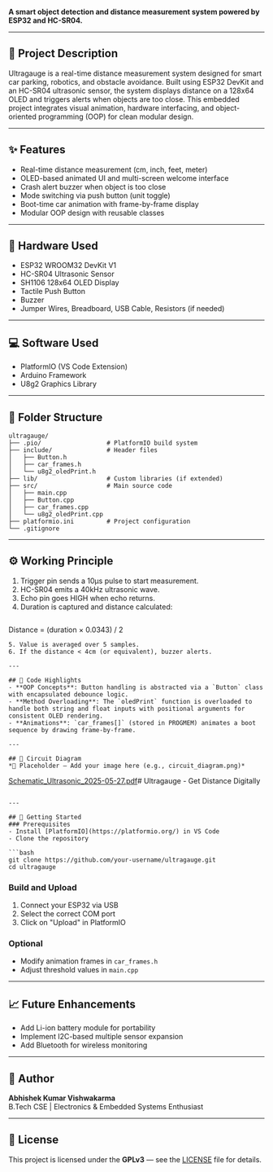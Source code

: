 

**A smart object detection and distance measurement system powered by ESP32 and HC-SR04.**

---

## 🚗 Project Description
Ultragauge is a real-time distance measurement system designed for smart car parking, robotics, and obstacle avoidance. Built using ESP32 DevKit and an HC-SR04 ultrasonic sensor, the system displays distance on a 128x64 OLED and triggers alerts when objects are too close. This embedded project integrates visual animation, hardware interfacing, and object-oriented programming (OOP) for clean modular design.

---

## ✨ Features
- Real-time distance measurement (cm, inch, feet, meter)
- OLED-based animated UI and multi-screen welcome interface
- Crash alert buzzer when object is too close
- Mode switching via push button (unit toggle)
- Boot-time car animation with frame-by-frame display
- Modular OOP design with reusable classes

---

## 🔧 Hardware Used
- ESP32 WROOM32 DevKit V1
- HC-SR04 Ultrasonic Sensor
- SH1106 128x64 OLED Display
- Tactile Push Button
- Buzzer
- Jumper Wires, Breadboard, USB Cable, Resistors (if needed)

---

## 💻 Software Used
- PlatformIO (VS Code Extension)
- Arduino Framework
- U8g2 Graphics Library

---

## 📁 Folder Structure
```plaintext
ultragauge/
├── .pio/                  # PlatformIO build system
├── include/               # Header files
│   ├── Button.h
│   ├── car_frames.h
│   └── u8g2_oledPrint.h
├── lib/                   # Custom libraries (if extended)
├── src/                   # Main source code
│   ├── main.cpp
│   ├── Button.cpp
│   ├── car_frames.cpp
│   └── u8g2_oledPrint.cpp
├── platformio.ini         # Project configuration
└── .gitignore
```

---

## ⚙️ Working Principle
1. Trigger pin sends a 10μs pulse to start measurement.
2. HC-SR04 emits a 40kHz ultrasonic wave.
3. Echo pin goes HIGH when echo returns.
4. Duration is captured and distance calculated:
   ```
Distance = (duration × 0.0343) / 2
```  
5. Value is averaged over 5 samples.
6. If the distance < 4cm (or equivalent), buzzer alerts.

---

## 🧠 Code Highlights
- **OOP Concepts**: Button handling is abstracted via a `Button` class with encapsulated debounce logic.
- **Method Overloading**: The `oledPrint` function is overloaded to handle both string and float inputs with positional arguments for consistent OLED rendering.
- **Animations**: `car_frames[]` (stored in PROGMEM) animates a boot sequence by drawing frame-by-frame.

---

## 🔌 Circuit Diagram
*📌 Placeholder — Add your image here (e.g., circuit_diagram.png)*
```

[Schematic_Ultrasonic_2025-05-27.pdf](https://github.com/user-attachments/files/20463920/Schematic_Ultrasonic_2025-05-27.pdf)# Ultragauge - Get Distance Digitally

```

---

## 🚀 Getting Started
### Prerequisites
- Install [PlatformIO](https://platformio.org/) in VS Code
- Clone the repository

```bash
git clone https://github.com/your-username/ultragauge.git
cd ultragauge
```

### Build and Upload
1. Connect your ESP32 via USB
2. Select the correct COM port
3. Click on "Upload" in PlatformIO

### Optional
- Modify animation frames in `car_frames.h`
- Adjust threshold values in `main.cpp`

---

## 📈 Future Enhancements
- Add Li-ion battery module for portability
- Implement I2C-based multiple sensor expansion
- Add Bluetooth for wireless monitoring

---

## 👤 Author
**Abhishek Kumar Vishwakarma**  
B.Tech CSE | Electronics & Embedded Systems Enthusiast

---

## 📄 License
This project is licensed under the **GPLv3** — see the [LICENSE](LICENSE) file for details.
